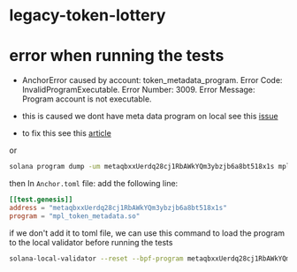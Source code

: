 # legacy-token-lottery

# error when running the tests

- AnchorError caused by account: token_metadata_program. Error Code:
  InvalidProgramExecutable. Error Number: 3009. Error Message: Program account
  is not executable.

- this is caused we dont have meta data program on local see this
  [issue](https://solana.stackexchange.com/questions/13206/error-anchorerror-caused-by-account-token-metadata-program-error-code-invali)
- to fix this see this
  [article](https://www.quicknode.com/guides/solana-development/accounts-and-data/fork-programs-to-localnet)

or

```bash
solana program dump -um metaqbxxUerdq28cj1RbAWkYQm3ybzjb6a8bt518x1s mpl_token_metadata.so
```

then In `Anchor.toml` file: add the following line:

```toml
[[test.genesis]]
address = "metaqbxxUerdq28cj1RbAWkYQm3ybzjb6a8bt518x1s"
program = "mpl_token_metadata.so"
```


if we don't add it to toml file, we can use this command to load the program to the local
validator before running the tests

```bash
solana-local-validator --reset --bpf-program metaqbxxUerdq28cj1RbAWkYQm3ybzjb6a8bt518x1s mpl_token_metadata.so
```
